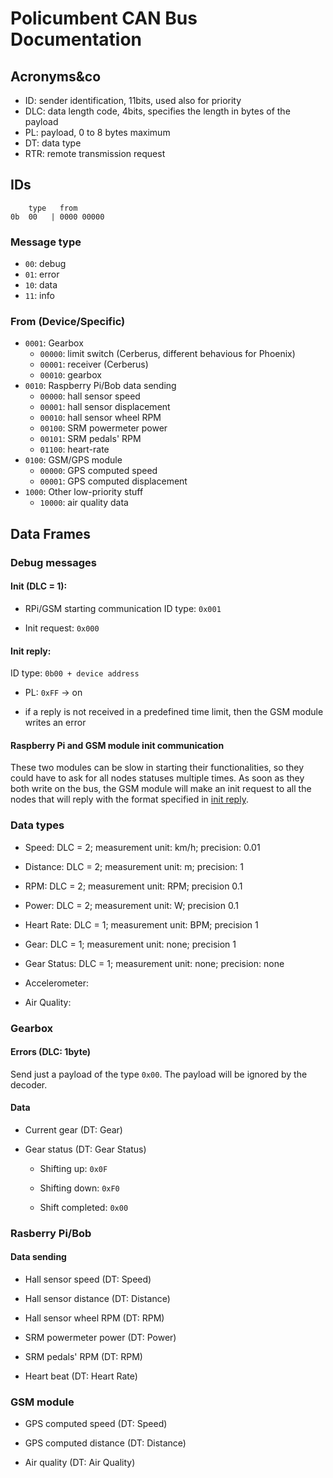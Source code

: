 # Policumbent CAN Bus Documentation

## Acronyms&co

- ID: sender identification, 11bits, used also for priority
- DLC: data length code, 4bits, specifies the length in bytes of the payload
- PL: payload, 0 to 8 bytes maximum
- DT: data type
- RTR: remote transmission request

## IDs

```
    type   from
0b  00   | 0000 00000
```

### Message type

- ``00``: debug
- ``01``: error
- ``10``: data
- ``11``: info

### From (Device/Specific)

<!-- - ``0000``: Core Raspberry Pi/Bob functionalities -->
- ``0001``: Gearbox
    - ``00000``: limit switch (Cerberus, different behavious for Phoenix)
    - ``00001``: receiver (Cerberus)
    - ``00010``: gearbox
- ``0010``: Raspberry Pi/Bob data sending
    - ``00000``: hall sensor speed
    - ``00001``: hall sensor displacement
    - ``00010``: hall sensor wheel RPM
    - ``00100``: SRM powermeter power
    - ``00101``: SRM pedals' RPM
    <!-- - ``00110``: accelerometer -->
    - ``01100``: heart-rate
- ``0100``: GSM/GPS module
    - ``00000``: GPS computed speed
    - ``00001``: GPS computed displacement
    <!-- - ``00010``: GPS coordinates(?) -->
- ``1000``: Other low-priority stuff
    - ``10000``: air quality data

## Data Frames

### Debug messages

#### Init (DLC = 1):

- RPi/GSM starting communication ID type: ``0x001``

- Init request: ``0x000``

#### Init reply:

ID type: ``0b00 + device address``

- PL: ``0xFF`` -> on

- if a reply is not received in a predefined time limit, then the GSM module
writes an error

#### Raspberry Pi and GSM module init communication

These two modules can be slow in starting their functionalities, so they could
have to ask for all nodes statuses multiple times. As soon as they both write on
the bus, the GSM module will make an init request to all the nodes that will
reply with the format specified in [init reply](#init-reply).

### Data types

- Speed: DLC = 2; measurement unit: km/h; precision: 0.01

- Distance: DLC = 2; measurement unit: m; precision: 1

- RPM: DLC = 2; measurement unit: RPM; precision 0.1

- Power: DLC = 2; measurement unit: W; precision 0.1

- Heart Rate: DLC = 1; measurement unit: BPM; precision 1

- Gear: DLC = 1; measurement unit: none; precision 1

- Gear Status: DLC = 1; measurement unit: none; precision: none

- Accelerometer: <!-- understand the type of data -->

- Air Quality: <!-- understand the type of data -->

<!-- ### Core Raspberry Pi/Bob functionalities -->

### Gearbox

#### Errors (DLC: 1byte)

Send just a payload of the type ``0x00``. The payload will be ignored by the
decoder.

#### Data

- Current gear (DT: Gear)

- Gear status (DT: Gear Status)
    
    - Shifting up: ``0x0F``

    - Shifting down: ``0xF0``

    - Shift completed: ``0x00``

### Rasberry Pi/Bob

#### Data sending

- Hall sensor speed (DT: Speed)

- Hall sensor distance (DT: Distance)

- Hall sensor wheel RPM (DT: RPM)

- SRM powermeter power (DT: Power)

- SRM pedals' RPM (DT: RPM)

- Heart beat (DT: Heart Rate)

<!-- - Accelerometer -->

### GSM module

- GPS computed speed (DT: Speed)

- GPS computed distance (DT: Distance)

<!-- - GPS coordinates: to be defined -->

- Air quality (DT: Air Quality)